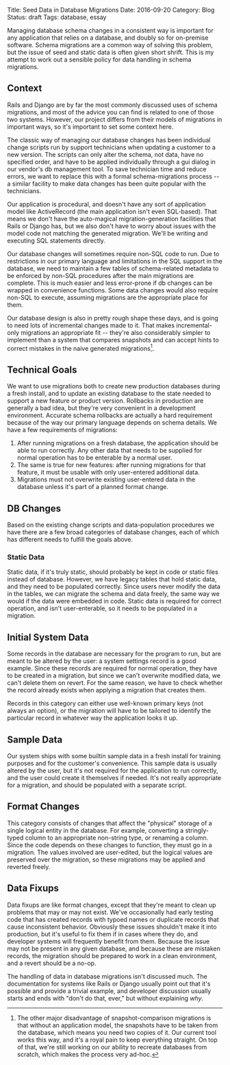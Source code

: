 Title: Seed Data in Database Migrations
Date: 2016-09-20
Category: Blog
Status: draft
Tags: database, essay

Managing database schema changes in a consistent way is important for
any application that relies on a database, and doubly so for
on-premise software. Schema migrations are a common way of solving
this problem, but the issue of seed and static data is often given
short shrift. This is my attempt to work out a sensible policy for
data handling in schema migrations.

## Context

Rails and Django are by far the most commonly discussed uses of schema
migrations, and most of the advice you can find is related to one of
those two systems. However, our project differs from their models of
migrations in important ways, so it's important to set some context
here.

The classic way of managing our database changes has been individual
change scripts run by support technicians when updating a customer to
a new version. The scripts can only alter the schema, not data, have
no specified order, and have to be applied individually through a gui
dialog in our vendor's db management tool. To save technician time and
reduce errors, we want to replace this with a formal schema-migrations
process -- a similar facility to make data changes has been quite
popular with the technicians.

Our application is procedural, and doesn't have any sort of
application model like ActiveRecord (the main application isn't even
SQL-based). That means we don't have the auto-magical
migration-generation facilities that Rails or Django has, but we also
don't have to worry about issues with the model code not matching the
generated migration. We'll be writing and executing SQL statements
directly.

Our database changes will sometimes require non-SQL code to run. Due
to restrictions in our primary language and limitations in the SQL
support in the database, we need to maintain a few tables of
schema-related metadata to be enforced by non-SQL procedures after the
main migrations are complete. This is much easier and less error-prone
if db changes can be wrapped in convenience functions. Some data
changes would also require non-SQL to execute, assuming migrations are
the appropriate place for them.

Our database design is also in pretty rough shape these days, and is
going to need lots of incremental changes made to it. That makes
incremental-only migrations an appropriate fit -- they're also
considerably simpler to implement than a system that compares
snapshots and can accept hints to correct mistakes in the naive
generated migrations[^1].

[^1]: The other major disadvantage of snapshot-comparison migrations
is that without an application model, the snapshots have to be taken
from the database, which means you need two copies of it. Our current
tool works this way, and it's a royal pain to keep everything
straight. On top of that, we're still working on our ability to
recreate databases from scratch, which makes the process very ad-hoc.

## Technical Goals

We want to use migrations both to create new production databases
during a fresh install, and to update an existing database to the
state needed to support a new feature or product version. Rollbacks in
production are generally a bad idea, but they're very convenient in a
development environment. Accurate schema rollbacks are actually a hard
requirement because of the way our primary language depends on schema
details. We have a few requirements of migrations:

1. After running migrations on a fresh database, the application
should be able to run correctly. Any other data that needs to be
supplied for normal operation has to be enterable by a normal user.
2. The same is true for new features: after running migrations for
that feature, it must be usable with only user-entered additional
data.
3. Migrations must not overwrite existing user-entered data in the
database unless it's part of a planned format change.

## DB Changes

Based on the existing change scripts and data-population procedures we
have there are a few broad categories of database changes, each of
which has different needs to fulfill the goals above.

### Static Data

Static data, if it's truly static, should probably be kept in code or
static files instead of database. However, we have legacy tables that
hold static data, and they need to be populated correctly. Since users
never modify the data in the tables, we can migrate the schema and
data freely, the same way we would if the data were embedded in
code. Static data is required for correct operation, and isn't
user-enterable, so it needs to be populated in a migration.

## Initial System Data

Some records in the database are necessary for the program to run, but
are meant to be altered by the user: a system settings record is a
good example. Since these records are required for normal operation,
they have to be created in a migration, but since we can't overwrite
modified data, we can't delete them on revert. For the same reason, we
have to check whether the record already exists when applying a
migration that creates them.

Records in this category can either use well-known primary keys (not
always an option), or the migration will have to be tailored to
identify the particular record in whatever way the application
looks it up.

## Sample Data

Our system ships with some builtin sample data in a fresh install for
training purposes and for the customer's convenience. This sample data
is usually altered by the user, but it's not required for the
application to run correctly, and the user could create it themselves
if needed. It's not really appropriate for a migration, and should be
populated with a separate script.

## Format Changes

This category consists of changes that affect the "physical" storage
of a single logical entity in the database. For example, converting a
stringly-typed column to an appropriate non-string type, or renaming a
column. Since the code depends on these changes to function, they must
go in a migration. The values involved are user-edited, but the
logical values are preserved over the migration, so these migrations
may be applied and reverted freely.

## Data Fixups

Data fixups are like format changes, except that they're meant to
clean up problems that may or may not exist. We've occasionally had
early testing code that has created records with typoed names or
duplicate records that cause inconsistent behavior. Obviously these
issues shouldn't make it into production, but it's useful to fix them
if in cases where they do, and developer systems will frequently
benefit from them. Because the issue may not be present in any given
database, and because these are mistaken records, the migration should
be prepared to work in a clean environment, and a revert should be a
no-op.

The handling of data in database migrations isn't discussed much. The
documentation for systems like Rails or Django usually point out that
it's possible and provide a trivial example, and developer discussion
usually starts and ends with "don't do that, ever," but without
explaining _why_.

